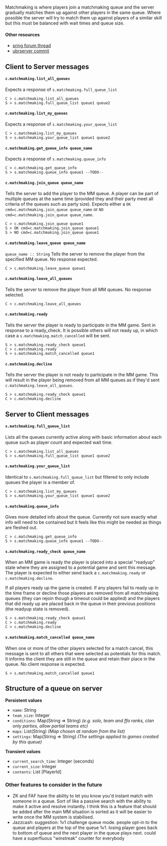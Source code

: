 Matchmaking is where players join a matchmaking queue and the server gradually matches them up against other players in the same queue. Where possible the server will try to match them up against players of a similar skill but this must be balanced with wait times and queue size.

#### Other resources
- [sring forum thread](https://springrts.com/phpbb/viewtopic.php?f=71&t=33072)
- [ubrserver commit](https://github.com/spring/uberserver/compare/master...gajop:master)

## Client to Server messages
#### `c.matchmaking.list_all_queues`
Expects a response of `s.matchmaking.full_queue_list`
```
C > c.matchmaking.list_all_queues
S > s.matchmaking.full_queue_list queue1 queue2
```

#### `c.matchmaking.list_my_queues`
Expects a response of `s.matchmaking.your_queue_list`
```
C > c.matchmaking.list_my_queues
S > s.matchmaking.your_queue_list queue1 queue2
```

#### `c.matchmaking.get_queue_info queue_name`
Expects a response of `s.matchmaking.queue_info`
```
C > c.matchmaking.get_queue_info
S > s.matchmaking.queue_info queue1 --TODO--
```

#### `c.matchmaking.join_queue queue_name`
Tells the server to add the player to the MM queue. A player can be part of multiple queues at the same time (provided they and their party meet all criteria of the queues such as party size). Expects either a `OK cmd=c.matchmaking.join_queue queue_name` or `NO cmd=c.matchmaking.join_queue queue_name`.
```
C > c.matchmaking.join_queue queue1
S > OK cmd=c.matchmaking.join_queue queue1
S > NO cmd=c.matchmaking.join_queue queue1
```

#### `c.matchmaking.leave_queue queue_name`
```queue_name :: String```
Tells the server to remove the player from the specified MM queue. No response expected.
```
C > c.matchmaking.leave_queue queue1
```

#### `c.matchmaking.leave_all_queues`
Tells the server to remove the player from all MM queues. No response selected.
```
C > c.matchmaking.leave_all_queues
```

#### `c.matchmaking.ready`
Tells the server the player is ready to participate in the MM game. Sent in response to a ready_check. It is possible others will not ready up, in which case a `s.matchmaking.match_cancelled` will be sent.
```
S > s.matchmaking.ready_check queue1
C > c.matchmaking.ready
S > s.matchmaking.match_cancelled queue1
```

#### `c.matchmaking.decline`
Tells the server the player is not ready to participate in the MM game. This will result in the player being removed from all MM queues as if they'd sent `c.matchmaking.leave_all_queues`.
```
S > s.matchmaking.ready_check queue1
C > c.matchmaking.decline
```

## Server to Client messages
#### `s.matchmaking.full_queue_list`
Lists all the queues currently active along with basic information about each queue such as player count and expected wait time.
```
C > c.matchmaking.list_all_queues
S > s.matchmaking.full_queue_list queue1 queue2
```

#### `s.matchmaking.your_queue_list`
Identical to `s.matchmaking.full_queue_list` but filtered to only include queues the player is a member of.
```
C > c.matchmaking.list_my_queues
S > s.matchmaking.your_queue_list queue1 queue2
```

#### `s.matchmaking.queue_info`
Gives more detailed info about the queue. Currently not sure exactly what info will need to be contained but it feels like this might be needed as things are fleshed out.
```
C > c.matchmaking.get_queue_info
S > s.matchmaking.queue_info queue1 --TODO--
```

#### `s.matchmaking.ready_check queue_name`
When an MM game is ready the player is placed into a special "readyup" state where they are assigned to a potential game and sent this message. The player is expected to either send back a `c.matchmaking.ready` or `c.matchmaking.decline`.

If all players ready up the game is created. If any players fail to ready up in the time frame or decline those players are removed from all matchmaking queues (they can rejoin though a timeout could be applied) and the players that did ready up are placed back in the queue in their previous positions (the readyup state is removed).
```
S > s.matchmaking.ready_check queue1
C > c.matchmaking.ready
C > c.matchmaking.decline
```

#### `s.matchmaking.match_cancelled queue_name`
When one or more of the other players selected for a match cancel, this message is sent to all others that were selected as potentials for this match. It informs the client they are still in the queue and retain their place in the queue. No client response is expected.
```
S > s.matchmaking.match_cancelled queue1
```

## Structure of a queue on server
**Persistent values**
- `name`: String
- `team_size`: Integer
- `conditions`: Map(String => String) *(e.g. solo, team and ffa ranks, clan only parties, allow partial teams etc)*
- `maps`: List(String) *(Map chosen at random from the list)*
- `settings`: Map(String => String) *(The settings applied to games created by this queue)*

**Transient values**
- `current_search_time`: Integer (seconds)
- `current_size`: Integer
- `contents`: List [PlayerId]

### Other features to consider in the future
- ZK and FAF have the ability to let you know you'd instant match with someone in a queue. Sort of like a passive search with the ability to make it active and resolve instantly. I think this is a feature that should be added after the main MM situation is sorted as it will be easier to write once the MM system is stabilised.
- Jazzcash: suggestion: 1v1 challenge queue mode. people opt-in to the queue and players at the top of the queue 1v1. losing player goes back to bottom of queue and the next player in the queue plays next. could have a superfluous "winstreak" counter for everybody
